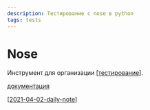 ```yaml
---
description: Тестирование с nose в python
tags: tests
---
```

# Nose

Инструмент для организации [[тестирование]].

[документация](https://nose.readthedocs.io/en/latest/index.html)

[[2021-04-02-daily-note]]

[//begin]: # "Autogenerated link references for markdown compatibility"
[тестирование]: ../lists/тестирование "Основные принципы тестровния"
[2021-04-02-daily-note]: ../posts/2021-04-02-daily-note "Про работу behave и unittest и немного про datetime"
[//end]: # "Autogenerated link references"
